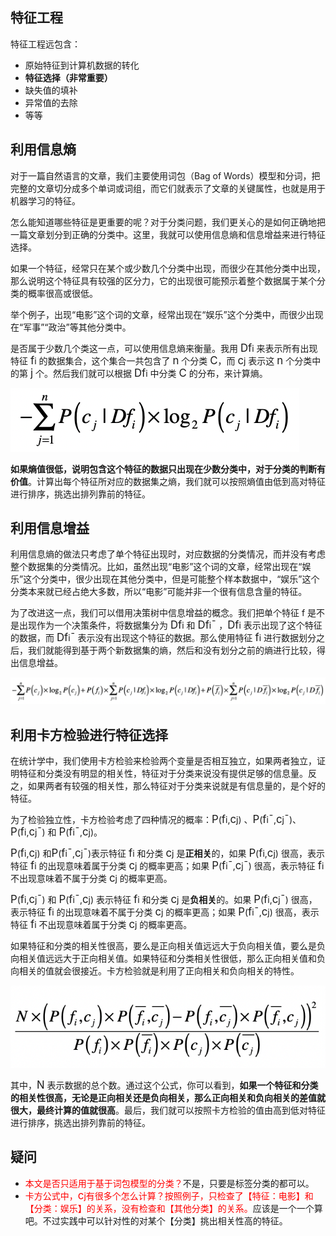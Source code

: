 ## 特征工程

特征工程远包含：

* 原始特征到计算机数据的转化
* **特征选择（非常重要）**
* 缺失值的填补
* 异常值的去除
* 等等

## 利用信息熵

对于一篇自然语言的文章，我们主要使用词包（Bag of Words）模型和分词，把完整的文章切分成多个单词或词组，而它们就表示了文章的关键属性，也就是用于机器学习的特征。

怎么能知道哪些特征是更重要的呢？对于分类问题，我们更关心的是如何正确地把一篇文章划分到正确的分类中。这里，我就可以使用信息熵和信息增益来进行特征选择。

如果一个特征，经常只在某个或少数几个分类中出现，而很少在其他分类中出现，那么说明这个特征具有较强的区分力，它的出现很可能预示着整个数据属于某个分类的概率很高或很低。

举个例子，出现“电影”这个词的文章，经常出现在“娱乐”这个分类中，而很少出现在“军事”“政治”等其他分类中。

是否属于少数几个类这一点，可以使用信息熵来衡量。我用 <big>Df</big>i 来表示所有出现特征 <big>f</big>i 的数据集合，这个集合一共包含了 <big>n</big> 个分类 <big>C</big>，而 <big>c</big>j 表示这 <big>n</big> 个分类中的第 <big>j</big> 个。然后我们就可以根据 <big>Df</big>i 中分类 <big>C</big> 的分布，来计算熵。

![](key-feature/entropy-1.png)

**如果熵值很低，说明包含这个特征的数据只出现在少数分类中，对于分类的判断有价值**。计算出每个特征所对应的数据集之熵，我们就可以按照熵值由低到高对特征进行排序，挑选出排列靠前的特征。

## 利用信息增益

利用信息熵的做法只考虑了单个特征出现时，对应数据的分类情况，而并没有考虑整个数据集的分类情况。比如，虽然出现“电影”这个词的文章，经常出现在“娱乐”这个分类中，很少出现在其他分类中，但是可能整个样本数据中，“娱乐”这个分类本来就已经占绝大多数，所以“电影”可能并非一个很有信息含量的特征。

为了改进这一点，我们可以借用决策树中信息增益的概念。我们把单个特征 f 是不是出现作为一个决策条件，将数据集分为 <big>Df</big>i 和 <big>Df</big>i<big>ˉ</big> ，<big>Df</big>i 表示出现了这个特征的数据，而 <big>Df</big>i<big>ˉ</big> 表示没有出现这个特征的数据。那么使用特征 <big>f</big>i 进行数据划分之后，我们就能得到基于两个新数据集的熵，然后和没有划分之前的熵进行比较，得出信息增益。

![](key-feature/gain.png)

## 利用卡方检验进行特征选择

在统计学中，我们使用卡方检验来检验两个变量是否相互独立，如果两者独立，证明特征和分类没有明显的相关性，特征对于分类来说没有提供足够的信息量。反之，如果两者有较强的相关性，那么特征对于分类来说就是有信息量的，是个好的特征。

为了检验独立性，卡方检验考虑了四种情况的概率：<big>P</big>(<big>f</big>i,<big>c</big>j)  、<big>P</big>(<big>f</big>i<big>ˉ</big>,<big>c</big>j<big>ˉ</big>)、<big>P</big>(<big>f</big>i,<big>c</big>j<big>ˉ</big>) 和 <big>P</big>(<big>f</big>i<big>ˉ</big>,<big>c</big>j)。

<big>P</big>(<big>f</big>i,<big>c</big>j)  和<big>P</big>(<big>f</big>i<big>ˉ</big>,<big>c</big>j<big>ˉ</big>)表示特征 <big>f</big>i 和分类 <big>c</big>j 是**正相关**的，如果 <big>P</big>(<big>f</big>i,<big>c</big>j)   很高，表示特征 <big>f</big>i 的出现意味着属于分类 <big>c</big>j 的概率更高；如果 <big>P</big>(<big>f</big>i<big>ˉ</big>,<big>c</big>j<big>ˉ</big>) 很高，表示特征 <big>f</big>i 不出现意味着不属于分类 <big>c</big>j 的概率更高。

<big>P</big>(<big>f</big>i,<big>c</big>j<big>ˉ</big>) 和 <big>P</big>(<big>f</big>i<big>ˉ</big>,<big>c</big>j) 表示特征 <big>f</big>i 和分类 <big>c</big>j 是**负相关**的。如果 <big>P</big>(<big>f</big>i,<big>c</big>j<big>ˉ</big>) 很高，表示特征 <big>f</big>i 的出现意味着不属于分类 <big>c</big>j 的概率更高；如果 <big>P</big>(<big>f</big>i<big>ˉ</big>,<big>c</big>j) 很高，表示特征 <big>f</big>i 不出现意味着属于分类 <big>c</big>j 的概率更高。

如果特征和分类的相关性很高，要么是正向相关值远远大于负向相关值，要么是负向相关值远远大于正向相关值。如果特征和分类相关性很低，那么正向相关值和负向相关的值就会很接近。卡方检验就是利用了正向相关和负向相关的特性。

![](key-feature/kafang.png)

其中，<big>N</big> 表示数据的总个数。通过这个公式，你可以看到，**如果一个特征和分类的相关性很高，无论是正向相关还是负向相关，那么正向相关和负向相关的差值就很大，最终计算的值就很高**。最后，我们就可以按照卡方检验的值由高到低对特征进行排序，挑选出排列靠前的特征。

## 疑问

* <font color="red">本文是否只适用于基于词包模型的分类？</font>不是，只要是标签分类的都可以。
* <font color="red">卡方公式中，<big>c</big>j有很多个怎么计算？按照例子，只检查了【特征：电影】和【分类：娱乐】的关系，没有检查和【其他分类】的关系。</font>应该是一个一个算吧。不过实践中可以针对性的对某个【分类】挑出相关性高的特征。

